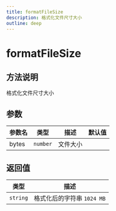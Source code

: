 ```yaml
---
title: formatFileSize
description: 格式化文件尺寸大小
outline: deep
---
```


# formatFileSize

## 方法说明

格式化文件尺寸大小

## 参数

| 参数名 | 类型 | 描述 | 默认值 |
| --- | --- | --- | --- |
| bytes | `number` | 文件大小 |  |

## 返回值

| 类型 | 描述 |
| --- | --- |
| `string` | 格式化后的字符串 `1024 MB` |
